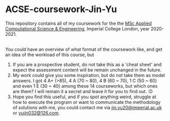 # ACSE-coursework-Jin-Yu

This repository contains all of my coursework for the the [MSc Applied Computational Science & Engineering](https://github.com/acse-2020/acse-2020.github.io), Imperial College London, year 2020-2021.
<br>
<br>

You could have an overview of what format of the coursework like, and get an idea of the workload of this course, but 
1. If you are a prospective student, do not take this as a 'cheat sheet' and expect the assessment content will be remain unchanged in the future.
2. My work could give you some inspiration, but do not take them as model answers. I got 4 A+ (>85), 4 A (70 ~ 80), 4 B (60 ~ 70), 1 C (50 ~ 60) and even 1 E (30 ~ 40)
among these 14 courseworks, but which ones are them? I will remain it a secret and leave it for you to find out. :D 
3. Hope you find this useful, and if you spot anything weird, struggle at how to execute the program or want to communicate the methodology of solutions with me,
you could contact me via jin.yu20@imperial.ac.uk or yujin032@126.com.
